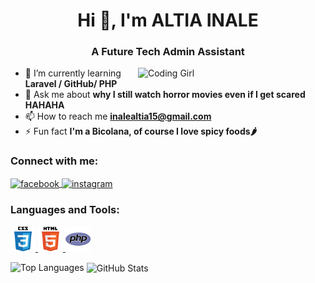 <h1 align="center">Hi 👋, I'm ALTIA INALE</h1>
<h3 align="center">A Future Tech Admin Assistant</h3>

<img align="right" alt="Coding Girl" width="300" src="https://media1.tenor.com/m/IF2JdxzmyN4AAAAC/coding-girl.gif" />

- 🌱 I’m currently learning **Laravel / GitHub/ PHP**  
- 💬 Ask me about **why I still watch horror movies even if I get scared HAHAHA**  
- 📫 How to reach me **inalealtia15@gmail.com**  
- ⚡ Fun fact **I'm a Bicolana, of course I love spicy foods🌶**

<h3 align="left">Connect with me:</h3>
<p align="left">
  <a href="https://fb.com/@thea.liane.gonzales.inale" target="blank">
    <img align="center" src="https://raw.githubusercontent.com/rahuldkjain/github-profile-readme-generator/master/src/images/icons/Social/facebook.svg" alt="facebook" height="30" width="40" />
  </a>
  <a href="https://instagram.com/sisthea_inale" target="blank">
    <img align="center" src="https://raw.githubusercontent.com/rahuldkjain/github-profile-readme-generator/master/src/images/icons/Social/instagram.svg" alt="instagram" height="30" width="40" />
  </a>
</p>

<h3 align="left">Languages and Tools:</h3>
<p align="left">
  <a href="https://www.w3schools.com/css/" target="_blank" rel="noreferrer">
    <img src="https://raw.githubusercontent.com/devicons/devicon/master/icons/css3/css3-original-wordmark.svg" alt="css3" width="40" height="40" />
  </a>
  <a href="https://www.w3.org/html/" target="_blank" rel="noreferrer">
    <img src="https://raw.githubusercontent.com/devicons/devicon/master/icons/html5/html5-original-wordmark.svg" alt="html5" width="40" height="40" />
  </a>
  <a href="https://www.php.net" target="_blank" rel="noreferrer">
    <img src="https://raw.githubusercontent.com/devicons/devicon/master/icons/php/php-original.svg" alt="php" width="40" height="40" />
  </a>
</p>

<!-- GitHub Stats with Pink Theme -->
<p>
  <img align="left" 
    src="https://github-readme-stats.vercel.app/api/top-langs?username=yummii09&show_icons=true&locale=en&layout=compact&title_color=ff69b4&text_color=ffb6c1&icon_color=ff69b4&bg_color=fff0f5" 
    alt="Top Languages" />
</p>

<p>
  &nbsp;<img align="center" 
    src="https://github-readme-stats.vercel.app/api?username=yummii09&show_icons=true&locale=en&title_color=ff69b4&text_color=ffb6c1&icon_color=ff69b4&bg_color=fff0f5" 
    alt="GitHub Stats" />
</p>
